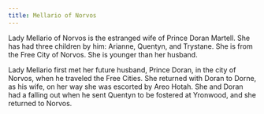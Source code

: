 ```yaml
---
title: Mellario of Norvos
---
```


Lady Mellario of Norvos is the estranged wife of Prince Doran Martell. She has had three children by him: Arianne, Quentyn, and Trystane. She is from the Free City of Norvos. She is younger than her husband.

Lady Mellario first met her future husband, Prince Doran, in the city of Norvos, when he traveled the Free Cities. She returned with Doran to Dorne, as his wife, on her way she was escorted by Areo Hotah. She and Doran had a falling out when he sent Quentyn to be fostered at Yronwood, and she returned to Norvos.



